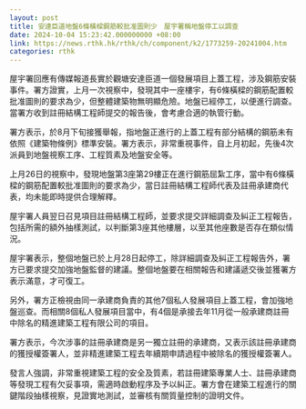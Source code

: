 ```yaml
---
layout: post
title: 安達臣道地盤6條橫樑鋼筋較批准圖則少　屋宇署稱地盤停工以調查
date: 2024-10-04 15:23:42.000000000 +08:00
link: https://news.rthk.hk/rthk/ch/component/k2/1773259-20241004.htm
categories: rthk
---
```


屋宇署回應有傳媒報道長實於觀塘安達臣道一個發展項目上蓋工程，涉及鋼筋安裝事件。署方證實，上月一次視察中，發現其中一座樓宇，有6條橫樑的鋼筋配置較批准圖則的要求為少，但整體建築物無明顯危險。地盤已經停工，以便進行調查。當署方收到註冊結構工程師提交的報告後，會考慮合適的執管行動。

署方表示，於8月下旬接獲舉報，指地盤正進行的上蓋工程有部分結構的鋼筋未有依照《建築物條例》標準安裝。署方表示，非常重視事件，自上月初起，先後4次派員到地盤視察工序、工程質素及地盤安全等。

上月26日的視察中，發現地盤第3座第29樓正在進行鋼筋屈紮工序，當中有6條橫樑的鋼筋配置較批准圖則的要求為少，當日註冊結構工程師代表及註冊承建商代表，均未能即時提供合理解釋。

屋宇署人員翌日召見項目註冊結構工程師，並要求提交詳細調查及糾正工程報告，包括所需的額外抽樣測試，以判斷第3座其他樓層，以至其他座數是否存在類似情況。

屋宇署表示，整個地盤已於上月28日起停工，除詳細調查及糾正工程報告外，署方已要求提交加強地盤監督的建議。整個地盤要在相關報告和建議遞交後並獲署方表示滿意，才可復工。

另外，署方正檢視由同一承建商負責的其他7個私人發展項目上蓋工程，會加強地盤巡查。而相關8個私人發展項目當中，有4個是承接去年11月從一般承建商註冊中除名的精進建築工程有限公司的項目。

署方表示，今次涉事的註冊承建商是另一獨立註冊的承建商，又表示該註冊承建商的獲授權簽署人，並非精進建築工程去年續期申請過程中被除名的獲授權簽署人。

發言人強調，非常重視建築工程的安全及質素，若註冊建築專業人士、註冊承建商等發現工程有欠妥事項，需適時啟動程序及予以糾正。署方會在建築工程進行的關鍵階段抽樣視察，見證實地測試，並審核有關質量控制的證明文件。
